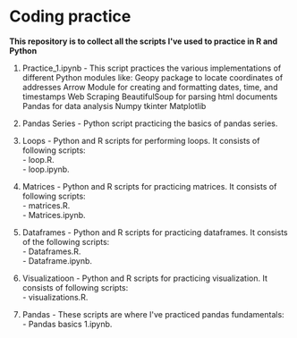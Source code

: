 # Coding practice

**This repository is to collect all the scripts I've used to practice in R and Python**

1. Practice_1.ipynb - This script practices the various implementations of different Python modules like:
                      Geopy package to locate coordinates of addresses
                      Arrow Module for creating and formatting dates, time, and timestamps
                      Web Scraping
                      BeautifulSoup for parsing html documents
                      Pandas for data analysis
                      Numpy
                      tkinter
                      Matplotlib
1. Pandas Series - Python script practicing the basics of pandas series.   

2. Loops - Python and R scripts for performing loops. It consists of following scripts:       
          - loop.R.    
          - loop.ipynb.      
      
3. Matrices - Python and R scripts for practicing matrices. It consists of following scripts:         
               - matrices.R.      
               - Matrices.ipynb.       
      
4. Dataframes - Python and R scripts for practicing dataframes. It consists of the following scripts:       
               - Dataframes.R.       
               - Dataframe.ipynb.       
      
5. Visualizatioon - Python and R scripts for practicing visualization. It consists of following scripts:        
                    - visualizations.R.     
      
6. Pandas - These scripts are where I've practiced pandas fundamentals:       
          - Pandas basics 1.ipynb.       
